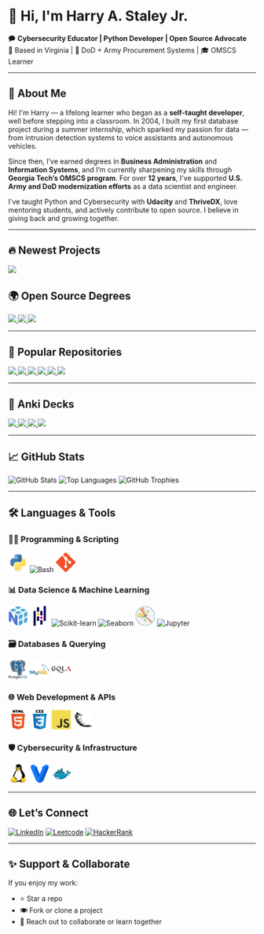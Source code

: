 # 👋 Hi, I'm Harry A. Staley Jr.

🗭️ **Cybersecurity Educator | Python Developer | Open Source Advocate**  
📍 Based in Virginia | 💼 DoD + Army Procurement Systems | 🎓 OMSCS Learner

---

## 🚀 About Me

Hi! I'm Harry — a lifelong learner who began as a **self-taught developer**, well before stepping into a classroom. In 2004, I built my first database project during a summer internship, which sparked my passion for data — from intrusion detection systems to voice assistants and autonomous vehicles.

Since then, I’ve earned degrees in **Business Administration** and **Information Systems**, and I’m currently sharpening my skills through **Georgia Tech’s OMSCS program**. For over **12 years**, I've supported **U.S. Army and DoD modernization efforts** as a data scientist and engineer.

I've taught Python and Cybersecurity with **Udacity** and **ThriveDX**, love mentoring students, and actively contribute to open source. I believe in giving back and growing together.

---

## 🔥 Newest Projects

<a href="https://github.com/harrystaley/Github_Repo_Maintanence">
  <img src="https://github-readme-stats.vercel.app/api/pin/?username=harrystaley&repo=Github_Repo_Maintanence&theme=dark&cache_seconds=1800" />
</a>


## 🌍 Open Source Degrees

<a href="https://github.com/harrystaley/open-source-data-science-degree-python">
  <img src="https://github-readme-stats.vercel.app/api/pin/?username=harrystaley&repo=open-source-data-science-degree-python&theme=dark&cache_seconds=1800" />
</a>

<a href="https://github.com/harrystaley/open-source-cybersecurity-degree">
  <img src="https://github-readme-stats.vercel.app/api/pin/?username=harrystaley&repo=open-source-cybersecurity-degree&theme=dark&cache_seconds=1800" />
</a>


<a href="https://github.com/harrystaley/open-source-cs-python">
  <img src="https://github-readme-stats.vercel.app/api/pin/?username=harrystaley&repo=open-source-cs-python&theme=dark&cache_seconds=1800" />
</a>

---

## 🌟 Popular Repositories

<a href="https://github.com/harrystaley/OMSCS-Anki">
  <img src="https://github-readme-stats.vercel.app/api/pin/?username=harrystaley&repo=OMSCS-Anki&theme=dark&cache_seconds=1800" />
</a>

<a href="https://github.com/harrystaley/DataCamp">
  <img src="https://github-readme-stats.vercel.app/api/pin/?username=harrystaley&repo=DataCamp&theme=dark&cache_seconds=1800" />
</a>

<a href="https://github.com/harrystaley/IPND_HTML_Intro">
  <img src="https://github-readme-stats.vercel.app/api/pin/?username=harrystaley&repo=IPND_HTML_Intro&theme=dark&cache_seconds=1800" />
</a>


<a href="https://github.com/harrystaley/Contract_Name_From_Defense.gov">
  <img src="https://github-readme-stats.vercel.app/api/pin/?username=harrystaley&repo=Contract_Name_From_Defense.gov&theme=dark&cache_seconds=1800" />
</a>


<a href="https://github.com/harrystaley/FASCLASS">
  <img src="https://github-readme-stats.vercel.app/api/pin/?username=harrystaley&repo=FASCLASS&theme=dark&cache_seconds=1800" />
</a>

<a href="https://github.com/harrystaley/TAMUSA_CSCI4349_Week9_Honeypot">
  <img src="https://github-readme-stats.vercel.app/api/pin/?username=harrystaley&repo=TAMUSA_CSCI4349_Week9_Honeypot&theme=dark&cache_seconds=1800" />
</a>

---

## 🧠 Anki Decks

<a href="https://github.com/harrystaley/Calculus_II_Anki">
  <img src="https://github-readme-stats.vercel.app/api/pin/?username=harrystaley&repo=Calculus_II_Anki&theme=dark&cache_seconds=1800" />
</a>

<a href="https://github.com/harrystaley/Calculus_III_Anki">
  <img src="https://github-readme-stats.vercel.app/api/pin/?username=harrystaley&repo=Calculus_III_Anki&theme=dark&cache_seconds=1800" />
</a>

<a href="https://github.com/harrystaley/Pre-Calculus_Anki">
  <img src="https://github-readme-stats.vercel.app/api/pin/?username=harrystaley&repo=Pre-Calculus_Anki&theme=dark&cache_seconds=1800" />
</a>

<a href="https://github.com/harrystaley/CSCI3343_Analysis_of_Algorithms">
  <img src="https://github-readme-stats.vercel.app/api/pin/?username=harrystaley&repo=CSCI3343_Analysis_of_Algorithms&theme=dark&cache_seconds=1800" />
</a>

---

## 📈 GitHub Stats

<img src="https://github-readme-stats.vercel.app/api?username=harrystaley&count_private=true&show_icons=true&theme=dark&cache_seconds=1800" alt="GitHub Stats" />
<img src="https://github-readme-stats.vercel.app/api/top-langs/?username=harrystaley&layout=compact&theme=dark&langs_count=10&cache_seconds=1800" alt="Top Languages" />
<img src="https://github-profile-trophy.vercel.app/?username=harrystaley&theme=darkhub&row=4&column=3" alt="GitHub Trophies" />


---

## 🛠️ Languages & Tools

### 🧑‍💻 Programming & Scripting
<p align="left">
  <img src="https://raw.githubusercontent.com/devicons/devicon/master/icons/python/python-original.svg" width="40" title="Python" />
  <img src="https://www.vectorlogo.zone/logos/gnu_bash/gnu_bash-icon.svg" width="40" title="Bash" />
  <img src="https://raw.githubusercontent.com/devicons/devicon/master/icons/git/git-original.svg" width="40" title="Git" />
</p>

### 📊 Data Science & Machine Learning
<p align="left">
  <img src="https://raw.githubusercontent.com/devicons/devicon/master/icons/numpy/numpy-original.svg" width="40" title="NumPy" />
  <img src="https://raw.githubusercontent.com/devicons/devicon/master/icons/pandas/pandas-original.svg" width="40" title="Pandas" />
  <img src="https://upload.wikimedia.org/wikipedia/commons/0/05/Scikit_learn_logo_small.svg" width="40" title="Scikit-learn" />
  <img src="https://seaborn.pydata.org/_images/logo-mark-lightbg.svg" width="40" title="Seaborn" />
  <img src="https://raw.githubusercontent.com/devicons/devicon/master/icons/matplotlib/matplotlib-original.svg" width="40" title="Matplotlib" />
  <img src="https://upload.wikimedia.org/wikipedia/commons/3/38/Jupyter_logo.svg" width="40" title="Jupyter" />
</p>

### 🗃️ Databases & Querying
<p align="left">
  <img src="https://raw.githubusercontent.com/devicons/devicon/master/icons/postgresql/postgresql-original-wordmark.svg" width="40" title="PostgreSQL" />
  <img src="https://raw.githubusercontent.com/devicons/devicon/master/icons/mysql/mysql-original-wordmark.svg" width="40" title="MySQL" />
  <img src="https://raw.githubusercontent.com/devicons/devicon/master/icons/sqlalchemy/sqlalchemy-original.svg" width="40" title="SQLAlchemy" />
</p>

### 🌐 Web Development & APIs
<p align="left">
  <img src="https://raw.githubusercontent.com/devicons/devicon/master/icons/html5/html5-original-wordmark.svg" width="40" title="HTML5" />
  <img src="https://raw.githubusercontent.com/devicons/devicon/master/icons/css3/css3-original-wordmark.svg" width="40" title="CSS3" />
  <img src="https://raw.githubusercontent.com/devicons/devicon/master/icons/javascript/javascript-original.svg" width="40" title="JavaScript" />
  <img src="https://raw.githubusercontent.com/devicons/devicon/master/icons/flask/flask-original.svg" width="40" title="Flask" />
</p>

### 🛡️ Cybersecurity & Infrastructure
<p align="left">
  <img src="https://raw.githubusercontent.com/devicons/devicon/master/icons/linux/linux-original.svg" width="40" title="Linux" />
  <img src="https://raw.githubusercontent.com/devicons/devicon/master/icons/vagrant/vagrant-original.svg" width="40" title="Vagrant" />
  <img src="https://raw.githubusercontent.com/devicons/devicon/master/icons/docker/docker-original.svg" width="40" title="Docker" />
</p>

---

## 🌐 Let’s Connect

<p align="left">
  <a href="https://linkedin.com/in/harrystaley"><img src="https://raw.githubusercontent.com/rahuldkjain/github-profile-readme-generator/master/src/images/icons/Social/linked-in-alt.svg" width="30" title="LinkedIn"/></a>
  <a href="https://leetcode.com/harrystaley"><img src="https://raw.githubusercontent.com/rahuldkjain/github-profile-readme-generator/master/src/images/icons/Social/leet-code.svg" width="30" title="Leetcode"/></a>
  <a href="https://www.hackerrank.com/hstaley"><img src="https://raw.githubusercontent.com/rahuldkjain/github-profile-readme-generator/master/src/images/icons/Social/hackerrank.svg" width="30" title="HackerRank"/></a>
</p>

---

## ✨ Support & Collaborate

If you enjoy my work:

- ⭐️ Star a repo  
- 🍽️ Fork or clone a project  
- 🤝 Reach out to collaborate or learn together
